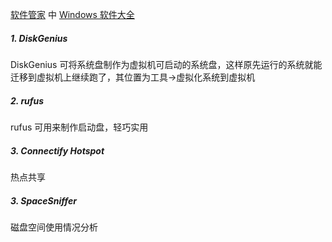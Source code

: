 


[软件管家](https://mp.weixin.qq.com/mp/homepage?__biz=MzA4MjU4MTg2Ng==&hid=18&sn=2dccf8223c0bac443c2b8f260731278a&scene=18#wechat_redirect) 中 [Windows 软件大全](https://mp.weixin.qq.com/s?__biz=MzA4MjU4MTg2Ng==&mid=2247527600&idx=1&sn=360a7cf53d84d8ebdb2dd0ffcb31093b&scene=19#wechat_redirect)


##### 1. DiskGenius

DiskGenius 可将系统盘制作为虚拟机可启动的系统盘，这样原先运行的系统就能迁移到虚拟机上继续跑了，其位置为工具->虚拟化系统到虚拟机

##### 2. rufus

rufus 可用来制作启动盘，轻巧实用

##### 3. Connectify Hotspot

热点共享

##### 3. SpaceSniffer

磁盘空间使用情况分析

